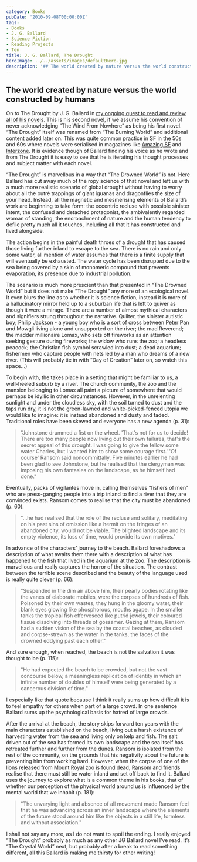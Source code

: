 ```yaml
---
category: Books
pubDate: '2010-09-08T00:00:00Z'
tags:
- Books
- J. G. Ballard
- Science Fiction
- Reading Projects
- Ten
title: J. G. Ballard, The Drought
heroImage: ../../assets/images/defaultHero.jpg
description: '## The world created by nature versus the world constructed by humans'
---
```

## The world created by nature versus the world constructed by humans

On to The Drought by J. G. Ballard in [my ongoing quest to read and review all of his novels](/j-g-ballard/). This is his second novel, if we assume his convention of never acknowledging “The Wind From Nowhere” as being his first novel. “The Drought” itself was renamed from “The Burning World” and additional content added later on. This was quite common practice in SF in the 50s and 60s where novels were serialised in magazines like [Amazing SF](http://philsp.com/mags/amazing_stories.html) and [Interzone](http://ttapress.com/interzone/about/). It is evidence though of Ballard finding his voice as he wrote and from The Drought it is easy to see that he is iterating his thought processes and subject matter with each novel.

“The Drought” is marvellous in a way that “The Drowned World” is not. Here Ballard has cut away much of the ropy science of that novel and left us with a much more realistic scenario of global drought without having to worry about all the outré trappings of giant iguanas and dragonflies the size of your head. Instead, all the magnetic and mesmerising elements of Ballard’s work are beginning to take form: the eccentric recluse with possible sinister intent, the confused and detached protagonist, the ambivalently regarded woman of standing, the encroachment of nature and the human tendency to defile pretty much all it touches, including all that it has constructed and lived alongside.

The action begins in the painful death throes of a drought that has caused those living further inland to escape to the sea. There is no rain and only some water, all mention of water assumes that there is a finite supply that will eventually be exhausted. The water cycle has been disrupted due to the sea being covered by a skin of monomeric compound that prevents evaporation, its presence due to industrial pollution.

The scenario is much more prescient than that presented in “The Drowned World” but it does not make “The Drought” any more of an ecological novel. It even blurs the line as to whether it is science fiction, instead it is more of a hallucinatory mirror held up to a suburban life that is left to quiver as though it were a mirage. There are a number of almost mythical characters and signifiers strung throughout the narrative. Quilter, the sinister autistic boy; Philip Jackson - a young boy who is a sort of cross between Peter Pan and Mowgli living alone and unsupported on the river; the mad Reverend; the madder millionaire Lomax, who sets off fireworks as an attention seeking gesture during fireworks; the widow who runs the zoo; a headless peacock; the Christian fish symbol scrawled into dust; a dead aquarium; fishermen who capture people with nets led by a man who dreams of a new river. (This will probably tie in with “Day of Creation” later on, so watch this space…)

To begin with, the takes place in a setting that might be familiar to us, a well-heeled suburb by a river. The church community, the zoo and the mansion belonging to Lomax all paint a picture of somewhere that would perhaps be idyllic in other circumstances. However, in the unrelenting sunlight and under the cloudless sky, with the soil turned to dust and the taps run dry, it is not the green-lawned and white-picked-fenced utopia we would like to imagine: it is instead abandoned and dusty and faded. Traditional roles have been skewed and everyone has a new agenda (p. 31):

> "Johnstone drummed a fist on the wheel. 'That's not for us to decide! There are too many people now living out their own failures, that's the secret appeal of this drought. I was going to give the fellow some water Charles, but I wanted him to show some courage first.'
> 'Of course' Ransom said noncommittally. Five minutes earlier he had been glad to see Johnstone, but he realised that the clergyman was imposing his own fantasies on the landscape, as he himself had done."

Eventually, packs of vigilantes move in, calling themselves “fishers of men” who are press-ganging people into a trip inland to find a river that they are convinced exists. Ransom comes to realise that the city must be abandoned (p. 60):

> "…he had realised that the role of the recluse and solitary, meditating on his past sins of omission like a hermit on the fringes of an abandoned city, would not be viable. The blighted landscape and its empty violence, its loss of time, would provide its own motives."

In advance of the characters’ journey to the beach. Ballard foreshadows a description of what awaits them there with a description of what has happened to the fish that lived in the aquarium at the zoo. The description is marvellous and really captures the horror of the situation. The contrast between the terrible scene described and the beauty of the language used is really quite clever (p. 66):

> "Suspended in the dim air above him, their pearly bodies rotating like the vanes of elaborate mobiles, were the corpses of hundreds of fish. Poisoned by their own wastes, they hung in the gloomy water, their blank eyes glowing like phosphorous, mouths agape. In the smaller tanks the tropical fish effervesced like putrid jewels, their coloured tissue dissolving into threads of gossamer. Gazing at them, Ransom had a sudden vision of the sea by the coastal beaches, as clouded and corpse-strewn as the water in the tanks, the faces of the drowned eddying past each other."

And sure enough, when reached, the beach is not the salvation it was thought to be (p. 115):

> "He had expected the beach to be crowded, but not the vast concourse below, a meaningless replication of identity in which an infinite number of doubles of himself were being generated by a cancerous division of time."

I especially like that quote because I think it really sums up how difficult it is to feel empathy for others when part of a large crowd. In one sentence Ballard sums up the psychological basis for hatred of large crowds.

After the arrival at the beach, the story skips forward ten years with the main characters established on the beach, living out a harsh existence of harvesting water from the sea and living only on kelp and fish. The salt driven out of the sea has formed its own landscape and the sea itself has retreated further and further from the dunes. Ransom is isolated from the rest of the community, on the grounds that his negativity about the future is preventing him from working hard. However, when the corpse of one of the lions released from Mount Royal zoo is found dead, Ransom and friends realise that there must still be water inland and set off back to find it. Ballard uses the journey to explore what is a common theme in his books, that of whether our perception of the physical world around us is influenced by the mental world that we inhabit (p. 181):

> "The unvarying light and absence of all movement made Ransom feel that he was advancing across an inner landscape where the elements of the future stood around him like the objects in a still life, formless and without association."

I shall not say any more, as I do not want to spoil the ending. I really enjoyed “The Drought” probably as much as any other JG Ballard novel I’ve read. It’s “The Crystal World” next, but probably after a break to read something different, all this Ballard is making me thirsty for other writing!